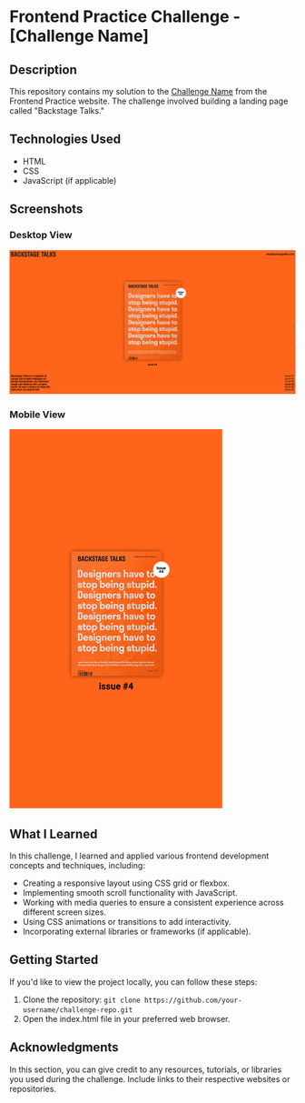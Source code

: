 # Frontend Practice Challenge - [Challenge Name]

## Description

This repository contains my solution to the [Challenge Name](challenge-link) from the Frontend Practice website. The challenge involved building a landing page called "Backstage Talks."

## Technologies Used

- HTML
- CSS
- JavaScript (if applicable)

## Screenshots

### Desktop View

![Desktop View](screenshots/desktop.png)

### Mobile View

![Mobile View](screenshots/mobile.png)

## What I Learned

In this challenge, I learned and applied various frontend development concepts and techniques, including:

- Creating a responsive layout using CSS grid or flexbox.
- Implementing smooth scroll functionality with JavaScript.
- Working with media queries to ensure a consistent experience across different screen sizes.
- Using CSS animations or transitions to add interactivity.
- Incorporating external libraries or frameworks (if applicable).


## Getting Started

If you'd like to view the project locally, you can follow these steps:

1. Clone the repository: `git clone https://github.com/your-username/challenge-repo.git`
2. Open the index.html file in your preferred web browser.

## Acknowledgments

In this section, you can give credit to any resources, tutorials, or libraries you used during the challenge. Include links to their respective websites or repositories.